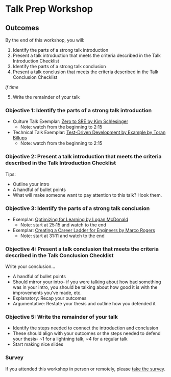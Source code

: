 # Talk Prep Workshop 

## Outcomes
By the end of this workshop, you will: 
1. Identify the parts of a strong talk introduction 
1. Present a talk introduction that meets the criteria described in the Talk Introduction Checklist
1. Identify the parts of a strong talk conclusion 
1. Present a talk conclusion that meets the criteria described in the Talk Conclusion Checklist 


_if time_ 

5. Write the remainder of your talk


### Objective 1: Identify the parts of a strong talk introduction 
* Culture Talk Exemplar: [Zero to SRE by Kim Schlesinger](https://www.youtube.com/watch?v=JEVssm9VqtA&list=PLbRoZ5Rrl5ldRwunyzYNj1BfudZDorIlN&index=33&t=0s)
    * Note: watch from the beginning to 2:15
* Technical Talk Exemplar: [Test-Driven Development by Example by Toran Billups](https://www.youtube.com/watch?v=2b1vcg_XSR8)
    * Note: watch from the beginning to 2:15

### Objective 2: Present a talk introduction that meets the criteria described in the Talk Introduction Checklist

Tips: 
* Outline your intro
* A handful of bullet points
* What will make someone want to pay attention to this talk? Hook them.

### Objective 3: Identify the parts of a strong talk conclusion 
* Exemplar: [Optimizing for Learning by Logan McDonald](https://www.youtube.com/watch?v=yiPYuGWNnz8) 
    * Note: start at 25:15 and watch to the end 
* Exemplar: [Creating a Career Ladder for Engineers by Marco Rogers](https://www.youtube.com/watch?v=jA1Q94d2z10)
    * Note: start at 31:11 and watch to the end 

### Objective 4: Present a talk conclusion that meets the criteria described in the Talk Conclusion Checklist 

Write your conclusion...
* A handful of bullet points
* Should mirror your intro- if you were talking about how bad something was in your intro, you should be talking about how good it is with the improvements you’ve made, etc.
* Explanatory: Recap your outcomes
* Argumentative: Restate your thesis and outline how you defended it

### Objective 5: Write the remainder of your talk
* Identify the steps needed to connect the introduction and conclusion
* These should align with your outcomes or the steps needed to defend your thesis- ~1 for a lightning talk, ~4 for a regular talk
* Start making nice slides 

### Survey 
If you attended this workshop in person or remotely, please [take the survey](https://docs.google.com/forms/d/e/1FAIpQLSeG5w-yBIUQ_LAA9CrE0UJZbFUpss5us6ZO95tFDRC7-asB3g/viewform).










